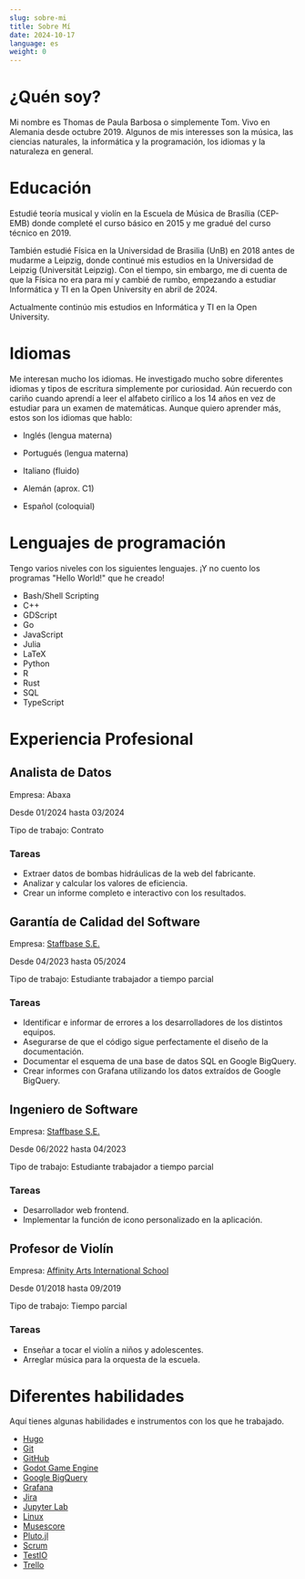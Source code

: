 ```yaml
---
slug: sobre-mi
title: Sobre Mí
date: 2024-10-17
language: es
weight: 0
---
```


# ¿Quén soy?

Mi nombre es Thomas de Paula Barbosa o simplemente Tom. Vivo en Alemania desde octubre 2019. Algunos de mis interesses son la música, las ciencias naturales, la informática y la programación, los idiomas y la naturaleza en general.

# Educación

Estudié teoría musical y violín en la Escuela de Música de Brasília (CEP-EMB) donde completé el curso básico en 2015 y me gradué del curso técnico en 2019.

También estudié Física en la Universidad de Brasilia (UnB) en 2018 antes de mudarme a Leipzig, donde continué mis estudios en la Universidad de Leipzig (Universität Leipzig). Con el tiempo, sin embargo, me di cuenta de que la Física no era para mí y cambié de rumbo, empezando a estudiar Informática y TI en la Open University en abril de 2024.

Actualmente continúo mis estudios en Informática y TI en la Open University.

# Idiomas

Me interesan mucho los idiomas. He investigado mucho sobre diferentes idiomas y tipos de escritura simplemente por curiosidad. Aún recuerdo con cariño cuando aprendí a leer el alfabeto cirílico a los 14 años en vez de estudiar para un examen de matemáticas. Aunque quiero aprender más, estos son los idiomas que hablo:

- Inglés (lengua materna)

- Portugués (lengua materna)

- Italiano (fluido)

- Alemán (aprox. C1)

- Español (coloquial)

# Lenguajes de programación

Tengo varios niveles con los siguientes lenguajes. ¡Y no cuento los programas "Hello World!" que he creado!

- Bash/Shell Scripting
- C++
- GDScript
- Go
- JavaScript
- Julia
- LaTeX
- Python
- R
- Rust
- SQL
- TypeScript

# Experiencia Profesional

## Analista de Datos

Empresa: Abaxa

Desde 01/2024 hasta 03/2024

Tipo de trabajo: Contrato

### Tareas

- Extraer datos de bombas hidráulicas de la web del fabricante.
- Analizar y calcular los valores de eficiencia.
- Crear un informe completo e interactivo con los resultados.

## Garantía de Calidad del Software

Empresa: [Staffbase S.E.](https://staffbase.com)

Desde 04/2023 hasta 05/2024

Tipo de trabajo: Estudiante trabajador a tiempo parcial

### Tareas

- Identificar e informar de errores a los desarrolladores de los distintos equipos.
- Asegurarse de que el código sigue perfectamente el diseño de la documentación.
- Documentar el esquema de una base de datos SQL en Google BigQuery.
- Crear informes con Grafana utilizando los datos extraídos de Google BigQuery.

## Ingeniero de Software

Empresa: [Staffbase S.E.](https://staffbase.com)

Desde 06/2022 hasta 04/2023

Tipo de trabajo: Estudiante trabajador a tiempo parcial

### Tareas

- Desarrollador web frontend.
- Implementar la función de icono personalizado en la aplicación.

## Profesor de Violín

Empresa: [Affinity Arts International School](https://www.affinityarts.com.br/)

Desde 01/2018 hasta 09/2019

Tipo de trabajo: Tiempo parcial

### Tareas

- Enseñar a tocar el violín a niños y adolescentes.
- Arreglar música para la orquesta de la escuela.

# Diferentes habilidades

Aquí tienes algunas habilidades e instrumentos con los que he trabajado.

- [Hugo](https://gohugo.io)
- [Git](https://git-scm.com/)
- [GitHub](https://github.com/)
- [Godot Game Engine](https://godotengine.org/)
- [Google BigQuery](https://cloud.google.com/bigquery)
- [Grafana](https://grafana.com)
- [Jira](https://www.atlassian.com/software/jira)
- [Jupyter Lab](https://jupyter.org/)
- [Linux](https://www.linux.org/)
- [Musescore](https://musescore.org/)
- [Pluto.jl](https://plutojl.org/)
- [Scrum](https://www.scrum.org/)
- [TestIO](https://test.io/)
- [Trello](https://trello.com/)
